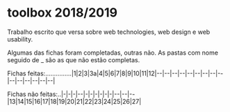 # toolbox 2018/2019
Trabalho escrito que versa sobre web technologies, web design e web usability. 

Algumas das fichas foram completadas, outras não.
As pastas com nome seguido de _ são as que não estão completas.

Fichas feitas:...............|1|2|3|3a|4|5|6|7|8|9|10|11|12|--|--|--|--|--|--|--|--|--|--|--|--|--|--|--|

Fichas não feitas:..|-|-|-|--|-|-|-|-|-|-|--|--|--|13|14|15|16|17|18|19|20|21|22|23|24|25|26|27|
